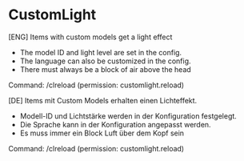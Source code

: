 # CustomLight
[ENG]
Items with custom models get a light effect
- The model ID and light level are set in the config.
- The language can also be customized in the config.
- There must always be a block of air above the head

Command: 
/clreload (permission: customlight.reload)


[DE]
Items mit Custom Models erhalten einen Lichteffekt.
- Modell-ID und Lichtstärke werden in der Konfiguration festgelegt.
- Die Sprache kann in der Konfiguration angepasst werden.
- Es muss immer ein Block Luft über dem Kopf sein

Command: 
/clreload (permission: customlight.reload)
